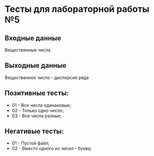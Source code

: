 # Тесты для лабораторной работы №5

## Входные данные
Вещественные числа

## Выходные данные
Вещественное число - дисперсия ряда

## Позитивные тесты:
- 01 - Все числа одинаковые;
- 02 - Только одно число;
- 03 - Все числа разные;

## Негативые тесты:
- 01 - Пустой файл;
- 02 - Вместо одного из чисел - буква;